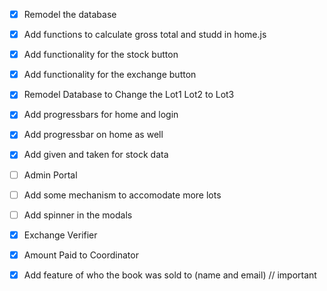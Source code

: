 - [x] Remodel the database
- [x] Add functions to calculate gross total and studd in home.js
- [x] Add functionality for the stock button
- [x] Add functionality for the exchange button
- [x] Remodel Database to Change the Lot1 Lot2 to Lot3
- [x] Add progressbars for home and login
- [x] Add progressbar on home as well
- [x] Add given and taken for stock data

- [ ] Admin Portal
- [ ] Add some mechanism to accomodate more lots
- [ ] Add spinner in the modals
- [x] Exchange Verifier
- [x] Amount Paid to Coordinator
- [x] Add feature of who the book was sold to (name and email) // important
